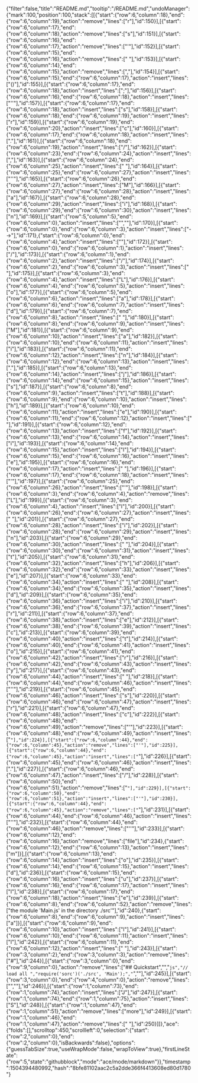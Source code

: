 {"filter":false,"title":"README.md","tooltip":"/README.md","undoManager":{"mark":100,"position":100,"stack":[[{"start":{"row":6,"column":18},"end":{"row":6,"column":19},"action":"remove","lines":["r"],"id":150}],[{"start":{"row":6,"column":17},"end":{"row":6,"column":18},"action":"remove","lines":["s"],"id":151}],[{"start":{"row":6,"column":16},"end":{"row":6,"column":17},"action":"remove","lines":["'"],"id":152}],[{"start":{"row":6,"column":15},"end":{"row":6,"column":16},"action":"remove","lines":[" "],"id":153}],[{"start":{"row":6,"column":14},"end":{"row":6,"column":15},"action":"remove","lines":[","],"id":154}],[{"start":{"row":6,"column":15},"end":{"row":6,"column":17},"action":"insert","lines":["()"],"id":155}],[{"start":{"row":6,"column":17},"end":{"row":6,"column":18},"action":"insert","lines":[";"],"id":156}],[{"start":{"row":6,"column":16},"end":{"row":6,"column":18},"action":"insert","lines":["''"],"id":157}],[{"start":{"row":6,"column":17},"end":{"row":6,"column":18},"action":"insert","lines":["s"],"id":158}],[{"start":{"row":6,"column":18},"end":{"row":6,"column":19},"action":"insert","lines":["r"],"id":159}],[{"start":{"row":6,"column":19},"end":{"row":6,"column":20},"action":"insert","lines":["c"],"id":160}],[{"start":{"row":6,"column":17},"end":{"row":6,"column":18},"action":"insert","lines":["."],"id":161}],[{"start":{"row":6,"column":18},"end":{"row":6,"column":19},"action":"insert","lines":["/"],"id":162}],[{"start":{"row":6,"column":23},"end":{"row":6,"column":24},"action":"insert","lines":[","],"id":163}],[{"start":{"row":6,"column":24},"end":{"row":6,"column":25},"action":"insert","lines":[" "],"id":164}],[{"start":{"row":6,"column":25},"end":{"row":6,"column":27},"action":"insert","lines":["''"],"id":165}],[{"start":{"row":6,"column":26},"end":{"row":6,"column":27},"action":"insert","lines":["M"],"id":166}],[{"start":{"row":6,"column":27},"end":{"row":6,"column":28},"action":"insert","lines":["a"],"id":167}],[{"start":{"row":6,"column":28},"end":{"row":6,"column":29},"action":"insert","lines":["i"],"id":168}],[{"start":{"row":6,"column":29},"end":{"row":6,"column":30},"action":"insert","lines":["n"],"id":169}],[{"start":{"row":5,"column":5},"end":{"row":6,"column":0},"action":"insert","lines":["",""],"id":170}],[{"start":{"row":6,"column":0},"end":{"row":6,"column":3},"action":"insert","lines":["-->"],"id":171},{"start":{"row":6,"column":0},"end":{"row":6,"column":4},"action":"insert","lines":["<!--"]}],[{"start":{"row":6,"column":0},"end":{"row":6,"column":7},"action":"remove","lines":["<!---->"],"id":172}],[{"start":{"row":6,"column":0},"end":{"row":6,"column":1},"action":"insert","lines":["/"],"id":173}],[{"start":{"row":6,"column":1},"end":{"row":6,"column":2},"action":"insert","lines":["/"],"id":174}],[{"start":{"row":6,"column":2},"end":{"row":6,"column":3},"action":"insert","lines":[" "],"id":175}],[{"start":{"row":6,"column":3},"end":{"row":6,"column":4},"action":"insert","lines":["L"],"id":176}],[{"start":{"row":6,"column":4},"end":{"row":6,"column":5},"action":"insert","lines":["o"],"id":177}],[{"start":{"row":6,"column":5},"end":{"row":6,"column":6},"action":"insert","lines":["a"],"id":178}],[{"start":{"row":6,"column":6},"end":{"row":6,"column":7},"action":"insert","lines":["d"],"id":179}],[{"start":{"row":6,"column":7},"end":{"row":6,"column":8},"action":"insert","lines":[" "],"id":180}],[{"start":{"row":6,"column":8},"end":{"row":6,"column":9},"action":"insert","lines":["M"],"id":181}],[{"start":{"row":6,"column":9},"end":{"row":6,"column":10},"action":"insert","lines":["a"],"id":182}],[{"start":{"row":6,"column":10},"end":{"row":6,"column":11},"action":"insert","lines":["i"],"id":183}],[{"start":{"row":6,"column":11},"end":{"row":6,"column":12},"action":"insert","lines":["n"],"id":184}],[{"start":{"row":6,"column":12},"end":{"row":6,"column":13},"action":"insert","lines":["."],"id":185}],[{"start":{"row":6,"column":13},"end":{"row":6,"column":14},"action":"insert","lines":["j"],"id":186}],[{"start":{"row":6,"column":14},"end":{"row":6,"column":15},"action":"insert","lines":["s"],"id":187}],[{"start":{"row":6,"column":8},"end":{"row":6,"column":9},"action":"insert","lines":["t"],"id":188}],[{"start":{"row":6,"column":9},"end":{"row":6,"column":10},"action":"insert","lines":["h"],"id":189}],[{"start":{"row":6,"column":10},"end":{"row":6,"column":11},"action":"insert","lines":["e"],"id":190}],[{"start":{"row":6,"column":11},"end":{"row":6,"column":12},"action":"insert","lines":[" "],"id":191}],[{"start":{"row":6,"column":12},"end":{"row":6,"column":13},"action":"insert","lines":["f"],"id":192}],[{"start":{"row":6,"column":13},"end":{"row":6,"column":14},"action":"insert","lines":["i"],"id":193}],[{"start":{"row":6,"column":14},"end":{"row":6,"column":15},"action":"insert","lines":["l"],"id":194}],[{"start":{"row":6,"column":15},"end":{"row":6,"column":16},"action":"insert","lines":["e"],"id":195}],[{"start":{"row":6,"column":16},"end":{"row":6,"column":17},"action":"insert","lines":[" "],"id":196}],[{"start":{"row":6,"column":17},"end":{"row":6,"column":18},"action":"insert","lines":["'"],"id":197}],[{"start":{"row":6,"column":25},"end":{"row":6,"column":26},"action":"insert","lines":["'"],"id":198}],[{"start":{"row":6,"column":3},"end":{"row":6,"column":4},"action":"remove","lines":["L"],"id":199}],[{"start":{"row":6,"column":3},"end":{"row":6,"column":4},"action":"insert","lines":["l"],"id":200}],[{"start":{"row":6,"column":26},"end":{"row":6,"column":27},"action":"insert","lines":[" "],"id":201}],[{"start":{"row":6,"column":27},"end":{"row":6,"column":28},"action":"insert","lines":["i"],"id":202}],[{"start":{"row":6,"column":28},"end":{"row":6,"column":29},"action":"insert","lines":["n"],"id":203}],[{"start":{"row":6,"column":29},"end":{"row":6,"column":30},"action":"insert","lines":[" "],"id":204}],[{"start":{"row":6,"column":30},"end":{"row":6,"column":31},"action":"insert","lines":["t"],"id":205}],[{"start":{"row":6,"column":31},"end":{"row":6,"column":32},"action":"insert","lines":["h"],"id":206}],[{"start":{"row":6,"column":32},"end":{"row":6,"column":33},"action":"insert","lines":["e"],"id":207}],[{"start":{"row":6,"column":33},"end":{"row":6,"column":34},"action":"insert","lines":[" "],"id":208}],[{"start":{"row":6,"column":34},"end":{"row":6,"column":35},"action":"insert","lines":["d"],"id":209}],[{"start":{"row":6,"column":35},"end":{"row":6,"column":36},"action":"insert","lines":["i"],"id":210}],[{"start":{"row":6,"column":36},"end":{"row":6,"column":37},"action":"insert","lines":["r"],"id":211}],[{"start":{"row":6,"column":37},"end":{"row":6,"column":38},"action":"insert","lines":["e"],"id":212}],[{"start":{"row":6,"column":38},"end":{"row":6,"column":39},"action":"insert","lines":["c"],"id":213}],[{"start":{"row":6,"column":39},"end":{"row":6,"column":40},"action":"insert","lines":["t"],"id":214}],[{"start":{"row":6,"column":40},"end":{"row":6,"column":41},"action":"insert","lines":["o"],"id":215}],[{"start":{"row":6,"column":41},"end":{"row":6,"column":42},"action":"insert","lines":["r"],"id":216}],[{"start":{"row":6,"column":42},"end":{"row":6,"column":43},"action":"insert","lines":["y"],"id":217}],[{"start":{"row":6,"column":43},"end":{"row":6,"column":44},"action":"insert","lines":[" "],"id":218}],[{"start":{"row":6,"column":44},"end":{"row":6,"column":46},"action":"insert","lines":["''"],"id":219}],[{"start":{"row":6,"column":45},"end":{"row":6,"column":46},"action":"insert","lines":["s"],"id":220}],[{"start":{"row":6,"column":46},"end":{"row":6,"column":47},"action":"insert","lines":["r"],"id":221}],[{"start":{"row":6,"column":47},"end":{"row":6,"column":48},"action":"insert","lines":["c"],"id":222}],[{"start":{"row":6,"column":48},"end":{"row":6,"column":49},"action":"remove","lines":["'"],"id":223}],[{"start":{"row":6,"column":48},"end":{"row":6,"column":49},"action":"insert","lines":["`"],"id":224}],[{"start":{"row":6,"column":44},"end":{"row":6,"column":45},"action":"remove","lines":["'"],"id":225}],[{"start":{"row":6,"column":44},"end":{"row":6,"column":45},"action":"insert","lines":["`"],"id":226}],[{"start":{"row":6,"column":45},"end":{"row":6,"column":46},"action":"insert","lines":["."],"id":227}],[{"start":{"row":6,"column":46},"end":{"row":6,"column":47},"action":"insert","lines":["/"],"id":228}],[{"start":{"row":6,"column":50},"end":{"row":6,"column":51},"action":"remove","lines":["`"],"id":229}],[{"start":{"row":6,"column":50},"end":{"row":6,"column":51},"action":"insert","lines":["'"],"id":230}],[{"start":{"row":6,"column":44},"end":{"row":6,"column":45},"action":"remove","lines":["`"],"id":231}],[{"start":{"row":6,"column":44},"end":{"row":6,"column":46},"action":"insert","lines":["''"],"id":232}],[{"start":{"row":6,"column":44},"end":{"row":6,"column":46},"action":"remove","lines":["''"],"id":233}],[{"start":{"row":6,"column":12},"end":{"row":6,"column":16},"action":"remove","lines":["file"],"id":234},{"start":{"row":6,"column":12},"end":{"row":6,"column":13},"action":"insert","lines":["m"]}],[{"start":{"row":6,"column":13},"end":{"row":6,"column":14},"action":"insert","lines":["o"],"id":235}],[{"start":{"row":6,"column":14},"end":{"row":6,"column":15},"action":"insert","lines":["d"],"id":236}],[{"start":{"row":6,"column":15},"end":{"row":6,"column":16},"action":"insert","lines":["u"],"id":237}],[{"start":{"row":6,"column":16},"end":{"row":6,"column":17},"action":"insert","lines":["l"],"id":238}],[{"start":{"row":6,"column":17},"end":{"row":6,"column":18},"action":"insert","lines":["e"],"id":239}],[{"start":{"row":6,"column":8},"end":{"row":6,"column":52},"action":"remove","lines":["the module 'Main.js' in the directory ./src'"],"id":240},{"start":{"row":6,"column":8},"end":{"row":6,"column":9},"action":"insert","lines":["a"]}],[{"start":{"row":6,"column":9},"end":{"row":6,"column":10},"action":"insert","lines":["l"],"id":241}],[{"start":{"row":6,"column":10},"end":{"row":6,"column":11},"action":"insert","lines":["l"],"id":242}],[{"start":{"row":6,"column":11},"end":{"row":6,"column":12},"action":"insert","lines":[" "],"id":243}],[{"start":{"row":3,"column":2},"end":{"row":3,"column":3},"action":"remove","lines":["#"],"id":244}],[{"start":{"row":3,"column":0},"end":{"row":9,"column":0},"action":"remove","lines":["## Quickstart","","```js","// load all ","require('sorc')('./src', 'Main');","```",""],"id":245}],[{"start":{"row":3,"column":0},"end":{"row":4,"column":0},"action":"remove","lines":["",""],"id":246}],[{"start":{"row":1,"column":73},"end":{"row":1,"column":74},"action":"insert","lines":["J"],"id":247}],[{"start":{"row":1,"column":74},"end":{"row":1,"column":75},"action":"insert","lines":["S"],"id":248}],[{"start":{"row":1,"column":47},"end":{"row":1,"column":51},"action":"remove","lines":["more"],"id":249}],[{"start":{"row":1,"column":46},"end":{"row":1,"column":47},"action":"remove","lines":[" "],"id":250}]]},"ace":{"folds":[],"scrolltop":450,"scrollleft":0,"selection":{"start":{"row":2,"column":0},"end":{"row":2,"column":0},"isBackwards":false},"options":{"guessTabSize":true,"useWrapMode":false,"wrapToView":true},"firstLineState":{"row":5,"state":"githubblock","mode":"ace/mode/markdown"}},"timestamp":1504394480992,"hash":"8bfe81102aac2c5a2dde366f4413608ed80d1780"}
